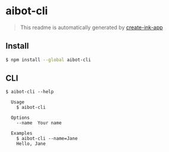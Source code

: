 # aibot-cli

> This readme is automatically generated by [create-ink-app](https://github.com/vadimdemedes/create-ink-app)

## Install

```bash
$ npm install --global aibot-cli
```

## CLI

```
$ aibot-cli --help

  Usage
    $ aibot-cli

  Options
    --name  Your name

  Examples
    $ aibot-cli --name=Jane
    Hello, Jane
```
